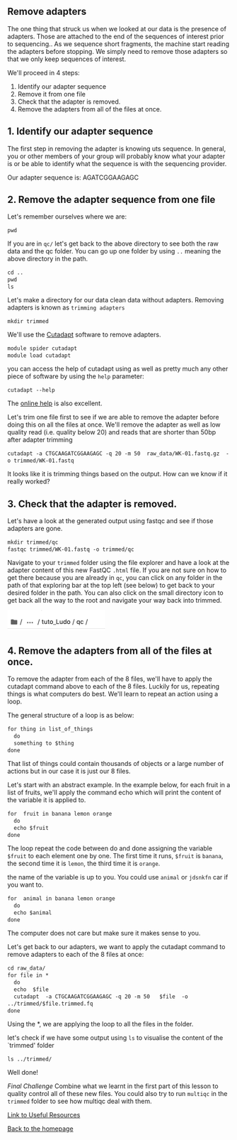 ## Remove adapters

The one thing that struck us when we looked at our data is the presence of adapters. Those are attached to the end of the sequences of interest prior to sequencing.. As we sequence short fragments, the machine start reading the adapters before stopping. We simply need to remove those adapters so that we only keep sequences of interest.

We'll proceed in 4 steps:

1. Identify our adapter sequence
2. Remove it from one file
3. Check that the adapter is removed.
4. Remove the adapters from all of the files at once.

## 1. Identify our adapter sequence

The first step in removing the adapter is knowing uts sequence. In general, you or other members of your group will probably know what your adapter is or be able to identify what the sequence is with the sequencing provider. 

Our adapter sequence is: AGATCGGAAGAGC


## 2. Remove the adapter sequence from one file


Let's remember ourselves where we are:

```
pwd
```

If you are in `qc/` let's get back to the above directory to see both the raw data and the qc folder. You can go up one folder by using ```..``` meaning the above directory in the path.

```
cd ..
pwd
ls
```

Let's make a directory for our data clean data without adapters. Removing adapters is known as `trimming adapters`

```
mkdir trimmed
```

We'll use the [Cutadapt](https://cutadapt.readthedocs.io/) software to remove adapters.

```
module spider cutadapt
module load cutadapt
```

you can access the help of cutadapt using as well as pretty much any other piece of software by using the ``help`` parameter:

```
cutadapt --help
```

The [online help](https://cutadapt.readthedocs.io/) is also excellent. 

Let's trim one file first to see if we are able to remove the adapter before doing this on all the files at once.  We'll remove the adapter as well as low quality read (i.e. quality below 20) and reads that are shorter than 50bp after adapter trimming

```
cutadapt -a CTGCAAGATCGGAAGAGC -q 20 -m 50  raw_data/WK-01.fastq.gz  -o trimmed/WK-01.fastq
```

It looks like it is trimming things based on the output. How can we know if it really worked?

## 3. Check that the adapter is removed.

Let's have a look at the generated output using fastqc and see if those adapters are gone.

```
mkdir trimmed/qc
fastqc trimmed/WK-01.fastq -o trimmed/qc
```

Navigate to your `trimmed` folder using the file explorer and have a look at the adapter content of this new FastQC `.html` file. If you are not sure on how to get there because you are already in `qc`, you can click on any folder in the path of that exploring bar at the top left (see below) to get back to your desired folder in the path. You can also click on the small directory icon to get back all the way to the root and navigate your way back into trimmed.

![](img/Explorer_path.png)

## 4. Remove the adapters from all of the files at once.

To remove the adapter from each of the 8 files, we'll have to apply the cutadapt command above to each of the 8 files. Luckily for us, repeating things is what computers do best.  We'll learn to repeat an action using a loop.

The general structure of a loop is as below:

```
for thing in list_of_things
  do
  something to $thing
done
```
That list of things could contain thousands of objects or a large number of actions but in our case it is just our 8 files.

Let's start with an abstract example. In the example below, for each fruit in a list of fruits, we'll apply the command echo which will print the content of the variable it is applied to.

``` 
for  fruit in banana lemon orange
  do 
  echo $fruit
done
```

The loop repeat the code between do and done assigning the variable `$fruit` to each element one by one. The first time it runs, `$fruit` is `banana`, the second time it is `lemon`, the third time it is `orange`.

the name of the variable is up to you. You could use `animal` or `jdsnkfn` car if you want to.

``` 
for  animal in banana lemon orange
  do 
  echo $animal
done
```

The computer does not care but make sure it makes sense to you.

Let's get back to our adapters, we want to apply the cutadapt command to remove adapters to each of the 8 files at once:

```
cd raw_data/
for file in *
  do
  echo  $file
  cutadapt  -a CTGCAAGATCGGAAGAGC -q 20 -m 50   $file  -o ../trimmed/$file.trimmed.fq
done
```  

Using the \*, we are applying the loop to all the files in the folder.

let's check if we have some output using `ls` to visualise the content of the `trimmed' folder

```
ls ../trimmed/
```

Well done!

*Final Challenge* Combine what we learnt in the first part of this lesson to quality control all of these new files. You could also try to run `multiqc` in the `trimmed` folder to see how multiqc deal with them.

[Link to Useful Resources](resources.md)

[Back to the homepage](index.md)


